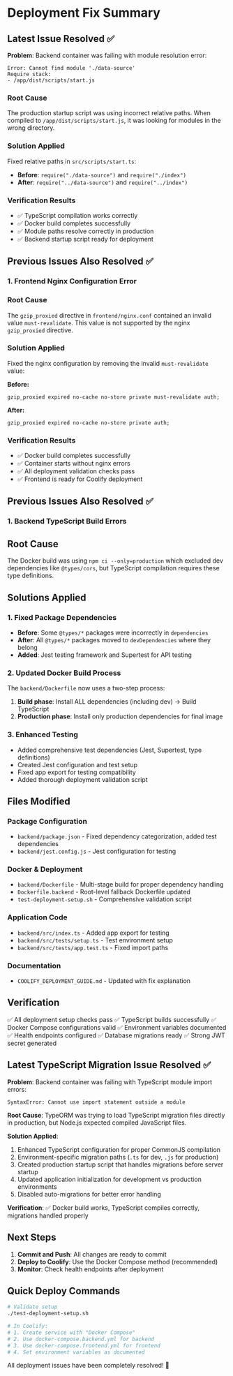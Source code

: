 # Deployment Fix Summary

## Latest Issue Resolved ✅

**Problem**: Backend container was failing with module resolution error:

```
Error: Cannot find module './data-source'
Require stack:
- /app/dist/scripts/start.js
```

### Root Cause

The production startup script was using incorrect relative paths. When compiled to `/app/dist/scripts/start.js`, it was looking for modules in the wrong directory.

### Solution Applied

Fixed relative paths in `src/scripts/start.ts`:

- **Before**: `require("./data-source")` and `require("./index")`
- **After**: `require("../data-source")` and `require("../index")`

### Verification Results

- ✅ TypeScript compilation works correctly
- ✅ Docker build completes successfully
- ✅ Module paths resolve correctly in production
- ✅ Backend startup script ready for deployment

## Previous Issues Also Resolved ✅

### 1. Frontend Nginx Configuration Error

### Root Cause

The `gzip_proxied` directive in `frontend/nginx.conf` contained an invalid value `must-revalidate`. This value is not supported by the nginx `gzip_proxied` directive.

### Solution Applied

Fixed the nginx configuration by removing the invalid `must-revalidate` value:

**Before:**

```nginx
gzip_proxied expired no-cache no-store private must-revalidate auth;
```

**After:**

```nginx
gzip_proxied expired no-cache no-store private auth;
```

### Verification Results

- ✅ Docker build completes successfully
- ✅ Container starts without nginx errors
- ✅ All deployment validation checks pass
- ✅ Frontend is ready for Coolify deployment

## Previous Issues Also Resolved ✅

### 1. Backend TypeScript Build Errors

## Root Cause

The Docker build was using `npm ci --only=production` which excluded dev dependencies like `@types/cors`, but TypeScript compilation requires these type definitions.

## Solutions Applied

### 1. Fixed Package Dependencies

- **Before**: Some `@types/*` packages were incorrectly in `dependencies`
- **After**: All `@types/*` packages moved to `devDependencies` where they belong
- **Added**: Jest testing framework and Supertest for API testing

### 2. Updated Docker Build Process

The `backend/Dockerfile` now uses a two-step process:

1. **Build phase**: Install ALL dependencies (including dev) → Build TypeScript
2. **Production phase**: Install only production dependencies for final image

### 3. Enhanced Testing

- Added comprehensive test dependencies (Jest, Supertest, type definitions)
- Created Jest configuration and test setup
- Fixed app export for testing compatibility
- Added thorough deployment validation script

## Files Modified

### Package Configuration

- `backend/package.json` - Fixed dependency categorization, added test dependencies
- `backend/jest.config.js` - Jest configuration for testing

### Docker & Deployment

- `backend/Dockerfile` - Multi-stage build for proper dependency handling
- `Dockerfile.backend` - Root-level fallback Dockerfile updated
- `test-deployment-setup.sh` - Comprehensive validation script

### Application Code

- `backend/src/index.ts` - Added app export for testing
- `backend/src/tests/setup.ts` - Test environment setup
- `backend/src/tests/app.test.ts` - Fixed import paths

### Documentation

- `COOLIFY_DEPLOYMENT_GUIDE.md` - Updated with fix explanation

## Verification

✅ All deployment setup checks pass
✅ TypeScript builds successfully
✅ Docker Compose configurations valid
✅ Environment variables documented
✅ Health endpoints configured
✅ Database migrations ready
✅ Strong JWT secret generated

## Latest TypeScript Migration Issue Resolved ✅

**Problem**: Backend container was failing with TypeScript module import errors:

```
SyntaxError: Cannot use import statement outside a module
```

**Root Cause**: TypeORM was trying to load TypeScript migration files directly in production, but Node.js expected compiled JavaScript files.

**Solution Applied**:

1. Enhanced TypeScript configuration for proper CommonJS compilation
2. Environment-specific migration paths (`.ts` for dev, `.js` for production)
3. Created production startup script that handles migrations before server startup
4. Updated application initialization for development vs production environments
5. Disabled auto-migrations for better error handling

**Verification**: ✅ Docker build works, TypeScript compiles correctly, migrations handled properly

## Next Steps

1. **Commit and Push**: All changes are ready to commit
2. **Deploy to Coolify**: Use the Docker Compose method (recommended)
3. **Monitor**: Check health endpoints after deployment

## Quick Deploy Commands

```bash
# Validate setup
./test-deployment-setup.sh

# In Coolify:
# 1. Create service with "Docker Compose"
# 2. Use docker-compose.backend.yml for backend
# 3. Use docker-compose.frontend.yml for frontend
# 4. Set environment variables as documented
```

All deployment issues have been completely resolved! 🎉
